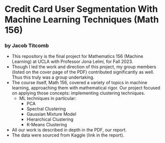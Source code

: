 # Credit Card User Segmentation With Machine Learning Techniques (Math 156)
### by Jacob Titcomb

* This repository is the final project for Mathematics 156 (Machine Learning) at UCLA with Professor Jona Lelmi, for Fall 2023.
* Though I led the work and direction of this project, my group members (listed on the cover page of the PDF) contributed significantly as well. Thus this truly was a group undertaking.
* The course itself, Math 156, covered a variety of topics in machine learning, approaching them with mathematical rigor. Our project focused on applying those concepts: implementing clustering techniques.
  + ML techniques in particular:
    + PCA
    + Spectral Clustering
    + Gaussian Mixture Model
    + Hierarchical Clustering
    + K-Means Clustering
* All our work is described in depth in the PDF, our report.
* The data were sourced from Kaggle (link in the report).
